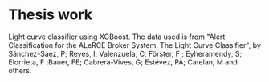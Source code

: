 # Thesis work

Light curve classifier using XGBoost. The data used is from "Alert Classification for the ALeRCE Broker System: The Light Curve Classifier", by Sánchez-Sáez, P; Reyes, I; Valenzuela, C; Förster, F ; Eyheramendy, S; Elorrieta, F ;Bauer, FE; Cabrera-Vives, G;  Estévez, PA; Catelan, M and others.
